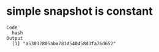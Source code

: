 # simple snapshot is constant

    Code
      hash
    Output
      [1] "a53032805aba781d540458d3fa76d652"

